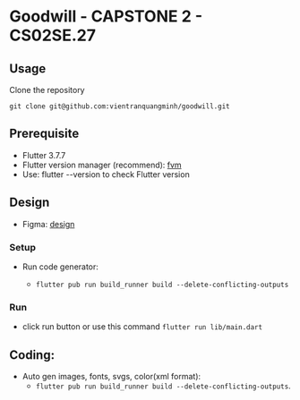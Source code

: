 # Goodwill - CAPSTONE 2 - CS02SE.27

## Usage

Clone the repository

`git clone git@github.com:vientranquangminh/goodwill.git`

## Prerequisite

- Flutter 3.7.7
- Flutter version manager (recommend): [fvm](https://fvm.app/)
- Use: flutter --version to check Flutter version

## Design
- Figma: [design](https://www.figma.com/community/file/1216043752712853958)

### Setup

- Run code generator:

    - `flutter pub run build_runner build --delete-conflicting-outputs` 

### Run
- click run button or use this command `flutter run lib/main.dart`

## Coding: 
- Auto gen images, fonts, svgs, color(xml format): 
    - `flutter pub run build_runner build --delete-conflicting-outputs`.
